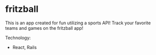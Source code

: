 # fritzball

This is an app created for fun utilizing a sports API! Track your favorite teams and games on the fritzball app!

Technology:
* React, Rails
